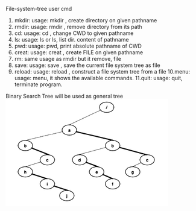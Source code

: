 File-system-tree
user cmd
1. mkdir: usage: mkdir <pathname>, create directory on given pathname
2. rmdir: usage: rmdir <pathname>, remove directory from its path
3. cd: usage: cd <pathname>, change CWD to given pathname
4. ls: usage: ls <pathname> or ls, list dir. content of pathname
5. pwd: usage: pwd, print absolute pathname of CWD
6. creat: usage: creat <pathname>, create FILE on given pathname
7. rm: same usage as rmdir but it remove, file
8. save: usage: save <filename>, save the current file system tree as file
9. reload: usage: reload <filename>, construct a file system tree from a file
10.menu: usage: menu, it shows the available commands.
11.quit: usage: quit, terminate program.

Binary Search Tree will be used as general tree
![Screenshot](image.png)
